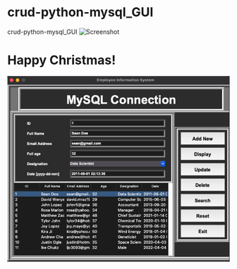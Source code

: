 # crud-python-mysql_GUI
crud-python-mysql_GUI
![Screenshot](relative/path/in/repository/to/screen.png)


# Happy Christmas!

![Happy Christmas](screen.png)
